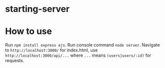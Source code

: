 # starting-server

# How to use
Run `npm install express ejs`.
Run console command `node server`. Navigate to `http://localhost:3000/` for index.html, use `http://localhost:3000/api/...` where `...` means `(users|users/:id)` for requests.
